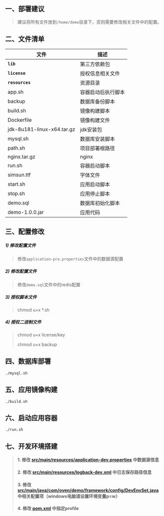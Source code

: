 ## 一、部署建议

> 建议将所有文件放到`/home/demo`目录下，否则需要修改相关文件中的配置。

## 二、文件清单

| 文件                         | 描述        |
|----------------------------|-----------|
| __`lib`__                  | 第三方依赖包    |
| __`license`__              | 授权信息相关文件  |
| __`resources`__            | 资源目录      |
| app.sh                     | 容器启动后执行脚本 |
| backup                     | 数据库备份脚本   |
| build.sh                   | 镜像构建脚本    |
| Dockerfile                 | 镜像构建文件    |
| jdk-8u181-linux-x64.tar.gz | jdk安装包    |
| mysql.sh                   | 数据库安装脚本   |
| path.sh                    | 项目部署根路径   |
| nginx.tar.gz               | nginx     |
| run.sh                     | 容器启动脚本    |
| simsun.ttf                 | 字体文件      |
| start.sh                   | 应用启动脚本    |
| stop.sh                    | 应用停止脚本    |
| demo.sql                   | 数据库初始化脚本  |
| demo-1.0.0.jar             | 应用代码      |

## 三、配置修改

##### 1) 修改配置文件

> 修改`application-pro.properties`文件中的数据源配置

##### 2) 修改配置文件

> 修改`demo.sql`文件中的redis配置

##### 3) 授权脚本文件

> chmod u+x *.sh

##### 4) 授权二进制文件

> chmod u+x license/key
>
> chmod u+x backup

## 四、数据库部署

```shell
./mysql.sh
```

## 五、应用镜像构建

```shell
./build.sh
```

## 六、启动应用容器

```shell
./run.sh
```

## 七、开发环境搭建

> #### 1. 修改 [src/main/resources/application-dev.properties](./src/main/resources/application-dev.properties) 中数据源信息
> #### 2. 修改 [src/main/resources/logback-dev.xml](./src/main/resources/logback-dev.xml) 中日志保存路径信息
> #### 3. 修改 [src/main/java/com/oven/demo/framework/config/DevEnvSet.java](./src/main/java/com/oven/demo/framework/config/DevEnvSet.java) 中相关配置项（windows电脑请设置环境变量p=w）
> #### 4. 修改 [pom.xml](./pom.xml) 中指定profile